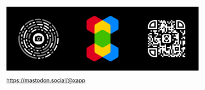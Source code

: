 [![X.app](https://github.com/xapp/.github/blob/main/profile/banner.png)](https://xapp.website)

<a rel="nofollow me" href="https://mastodon.social/@xapp">https://mastodon.social/@xapp</a>
